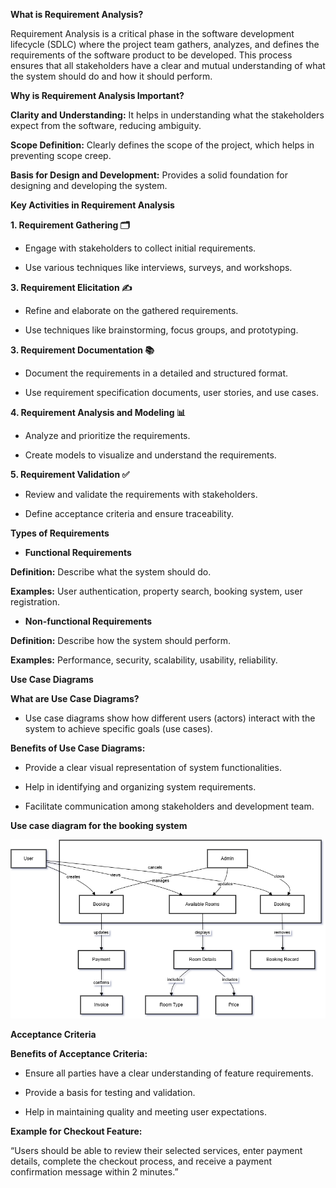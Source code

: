 **What is Requirement Analysis?**

Requirement Analysis is a critical phase in the software development lifecycle (SDLC) where the project team gathers, analyzes, and defines the requirements of the software product to be developed. This process ensures that all stakeholders have a clear and mutual understanding of what the system should do and how it should perform.

**Why is Requirement Analysis Important?**

**Clarity and Understanding:** It helps in understanding what the stakeholders expect from the software, reducing ambiguity.

**Scope Definition:** Clearly defines the scope of the project, which helps in preventing scope creep.

**Basis for Design and Development:** Provides a solid foundation for designing and developing the system.

**Key Activities in Requirement Analysis**

**1. Requirement Gathering 🗂️**
   
- Engage with stakeholders to collect initial requirements.

- Use various techniques like interviews, surveys, and workshops.

**3. Requirement Elicitation ✍️**
   
- Refine and elaborate on the gathered requirements.
  
- Use techniques like brainstorming, focus groups, and prototyping.
  
**3. Requirement Documentation 📚**
   
- Document the requirements in a detailed and structured format.
  
- Use requirement specification documents, user stories, and use cases.
  
**4. Requirement Analysis and Modeling 📊**
   
- Analyze and prioritize the requirements.
  
- Create models to visualize and understand the requirements.
  
**5. Requirement Validation ✅**
   
- Review and validate the requirements with stakeholders.
  
- Define acceptance criteria and ensure traceability.

**Types of Requirements**

- **Functional Requirements**

**Definition:** Describe what the system should do.

**Examples:** User authentication, property search, booking system, user registration.

- **Non-functional Requirements**
  
**Definition:** Describe how the system should perform.

**Examples:** Performance, security, scalability, usability, reliability.

**Use Case Diagrams**
  
**What are Use Case Diagrams?**

- Use case diagrams show how different users (actors) interact with the system to achieve specific goals (use cases).
  
**Benefits of Use Case Diagrams:**

- Provide a clear visual representation of system functionalities.

- Help in identifying and organizing system requirements.

- Facilitate communication among stakeholders and development team.

**Use case diagram for the booking system**

![**Use case diagram for the booking system**](alx-booking-uc.png)


**Acceptance Criteria**

**Benefits of Acceptance Criteria:**

- Ensure all parties have a clear understanding of feature requirements.

- Provide a basis for testing and validation.

- Help in maintaining quality and meeting user expectations.

**Example for Checkout Feature:**

“Users should be able to review their selected services, enter payment details, complete the checkout process, and receive a payment confirmation message within 2 minutes.”
